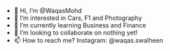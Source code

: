 - 👋 Hi, I’m @WaqasMohd
- 👀 I’m interested in Cars, F1 and Photography
- 🌱 I’m currently learning Business and Finance
- 💞️ I’m looking to collaborate on nothing yet!
- 📫 How to reach me? Instagram: @waqas.swalheen

<!---
WaqasMohd/WaqasMohd is a ✨ special ✨ repository because its `README.md` (this file) appears on your GitHub profile.
You can click the Preview link to take a look at your changes.
--->
